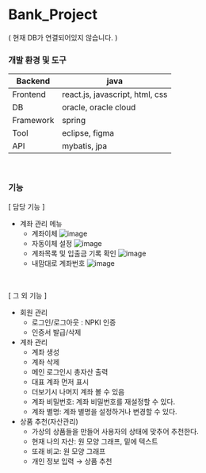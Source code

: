 # Bank_Project
( 현재 DB가 연결되어있지 않습니다. )

### 개발 환경 및 도구

| Backend | java |
| --- | --- |
| Frontend | react.js, javascript, html, css |
| DB | oracle, oracle cloud |
| Framework | spring |
| Tool | eclipse, figma |
| API | mybatis, jpa |

<br>

### 기능
[ 담당 기능 ]
- 계좌 관리 메뉴
  - 계좌이체
    ![image](https://github.com/tsihnavy99/Bank_Project/assets/70021587/01b7a0c2-612f-44ed-a60f-909040da1e55)
  - 자동이체 설정
    ![image](https://github.com/tsihnavy99/Bank_Project/assets/70021587/813766a1-9cf2-45ec-8dee-a0310ed9f4ab)
  - 계좌목록 및 입출금 기록 확인
    ![image](https://github.com/tsihnavy99/Bank_Project/assets/70021587/66682f37-f967-4ab3-88fc-9e208f25c27f)
  - 내맘대로 계좌번호
    ![image](https://github.com/tsihnavy99/Bank_Project/assets/70021587/d989a9c0-318b-4b1f-a049-6534afabfff2)


<br>

[ 그 외 기능 ]
- 회원 관리
    - 로그인/로그아웃 : NPKI 인증
    - 인증서 발급/삭제
- 계좌 관리
    - 계좌 생성
    - 계좌 삭제
    - 메인 로그인시 총자산 출력
    - 대표 계좌 먼저 표시
    - 더보기시 나머지 계좌 볼 수 있음
    - 계좌 비밀번호: 계좌 비밀번호를 재설정할 수 있다.
    - 계좌 별명: 계좌 별명을 설정하거나 변경할 수 있다.
- 상품 추천(자산관리)
    - 가상의 상품들을 만들어 사용자의 상태에 맞추어 추천한다.
    - 현재 나의 자산: 원 모양 그래프, 밑에 텍스트
    - 또래 비교: 원 모양 그래프
    - 개인 정보 입력 → 상품 추천

